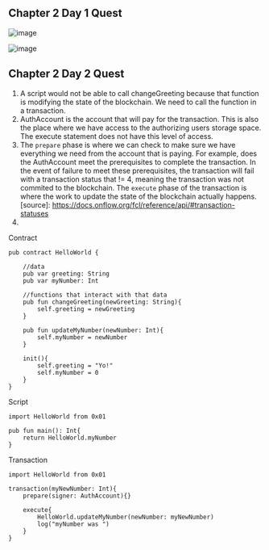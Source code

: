 
## Chapter 2 Day 1 Quest
![image](https://user-images.githubusercontent.com/80992246/167930523-606628d1-51f4-4e02-9472-8bed87bd2ac9.png)

![image](https://user-images.githubusercontent.com/80992246/167930374-ce9d5e70-5c22-4f49-81fd-f360ed9e91ea.png)

## Chapter 2 Day 2 Quest
1. A script would not be able to call changeGreeting because that function is modifying the state of the blockchain.
   We need to call the function in a transaction.
2. AuthAccount is the account that will pay for the transaction. This is also the place where we have access to the
   authorizing users storage space. The execute statement does not have this level of access.
3. The ```prepare``` phase is where we can check to make sure we have everything we need from the account that is paying.
   For example, does the AuthAccount meet the prerequisites to complete the transaction. In the event of failure to meet
   these prerequisites, the transaction will fail with a transaction status that != 4, meaning the transaction was not 
   commited to the blockchain.
   The ```execute``` phase of the transaction is where the work to update the state of the blockchain actually happens.
   [source]: https://docs.onflow.org/fcl/reference/api/#transaction-statuses
4. 
Contract
```cadence
pub contract HelloWorld {

    //data
    pub var greeting: String
    pub var myNumber: Int

    //functions that interact with that data
    pub fun changeGreeting(newGreeting: String){
        self.greeting = newGreeting
    }

    pub fun updateMyNumber(newNumber: Int){
        self.myNumber = newNumber
    }

    init(){
        self.greeting = "Yo!"
        self.myNumber = 0
    }
}

```
Script
```cadence
import HelloWorld from 0x01

pub fun main(): Int{
    return HelloWorld.myNumber
}
```
Transaction
```cadence
import HelloWorld from 0x01

transaction(myNewNumber: Int){
    prepare(signer: AuthAccount){}
    
    execute{
        HelloWorld.updateMyNumber(newNumber: myNewNumber)
        log("myNumber was ")
    }
}
```
